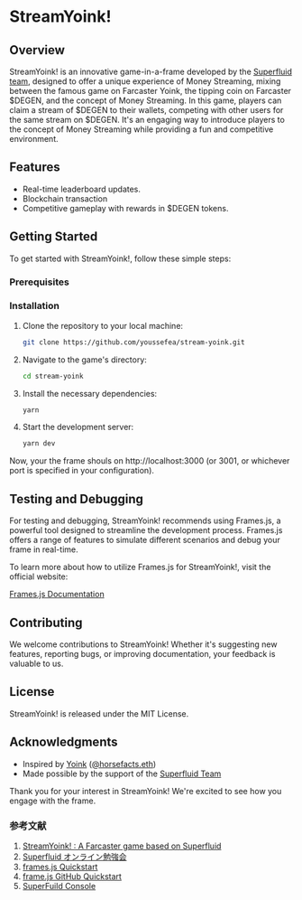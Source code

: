 # StreamYoink!

## Overview

StreamYoink! is an innovative game-in-a-frame developed by the [Superfluid team](https://superfluid.finance/), designed to offer a unique experience of Money Streaming, mixing between the famous game on Farcaster Yoink, the tipping coin on Farcaster $DEGEN, and the concept of Money Streaming. In this game, players can claim a stream of $DEGEN to their wallets, competing with other users for the same stream on $DEGEN. It's an engaging way to introduce players to the concept of Money Streaming while providing a fun and competitive environment.

## Features

- Real-time leaderboard updates.
- Blockchain transaction
- Competitive gameplay with rewards in $DEGEN tokens.

## Getting Started

To get started with StreamYoink!, follow these simple steps:

### Prerequisites

### Installation

1. Clone the repository to your local machine:

   ```bash
   git clone https://github.com/youssefea/stream-yoink.git
   ```

2. Navigate to the game's directory:

   ```bash
   cd stream-yoink
   ```

3. Install the necessary dependencies:

   ```bash
   yarn
   ```

4. Start the development server:

   ```bash
   yarn dev
   ```

Now, your the frame shouls on http://localhost:3000 (or 3001, or whichever port is specified in your configuration).

## Testing and Debugging

For testing and debugging, StreamYoink! recommends using Frames.js, a powerful tool designed to streamline the development process. Frames.js offers a range of features to simulate different scenarios and debug your frame in real-time.

To learn more about how to utilize Frames.js for StreamYoink!, visit the official website:

[Frames.js Documentation](https://framesjs.org/)

## Contributing

We welcome contributions to StreamYoink! Whether it's suggesting new features, reporting bugs, or improving documentation, your feedback is valuable to us.

## License

StreamYoink! is released under the MIT License.

## Acknowledgments

- Inspired by [Yoink](https://warpcast.com/~/channel/yoink) ([@horsefacts.eth](https://terminally.online/))
- Made possible by the support of the [Superfluid Team](https://www.superfluid.finance/)

Thank you for your interest in StreamYoink! We're excited to see how you engage with the frame.

### 参考文献

1. [StreamYoink! : A Farcaster game based on Superfluid](https://docs.superfluid.finance/docs/protocol/money-streaming/examples/example2)
2. [Superfluid オンライン勉強会](https://www.youtube.com/watch?v=pZwCk4REfUI)
3. [frames.js Quickstart](https://framesjs.org/#quickstart)
4. [frame.js GitHub Quickstart](https://github.com/framesjs/frames.js?tab=readme-ov-file#quick-start)
5. [SuperFuild Console](https://console.superfluid.finance/)
